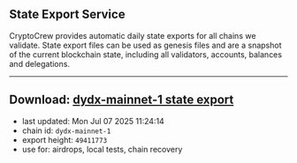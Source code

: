 ## State Export Service
CryptoCrew provides automatic daily state exports for all chains we validate. State export files can be used as genesis files and are a snapshot of the current blockchain state, including all validators, accounts, balances and delegations.

---
**Download: [dydx-mainnet-1 state export](https://dl-tyo.ccvalidators.com/SERVICE/dydx/dydx-mainnet-1_export_49411773.json)**
---

- last updated: Mon Jul 07 2025 11:24:14
- chain id: `dydx-mainnet-1`
- export height: `49411773`
- use for: airdrops, local tests, chain recovery
